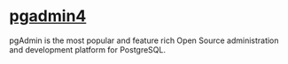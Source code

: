 # [pgadmin4](https://github.com/pgadmin-org/pgadmin4)

pgAdmin is the most popular and feature rich Open Source administration and development platform for PostgreSQL.
